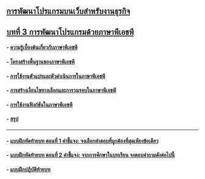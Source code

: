 ## [การพัฒนาโปรแกรมบนเว็บสำหรับงานธุรกิจ](../README.md)
## [บทที่ 3 การพัฒนาโปรแกรมด้วยภาษาพีเอชพี](README.md)
#### - [ความรู้เบื้องต้นเกี่ยวกับภาษาพีเอชพี](0301.md)
#### - [โครงสร้างพื้นฐานของภาษาพีเอชพี](0302.md)
#### - [การใช้งานตัวแปรและตัวดำเนินการในภาษาพีเอชพี](0303.md)
#### - [การสร้างเงื่อนไขทางเลือกและการวนรอบในภาษาพีเอชพี](0304.md)
#### - [การใช้งานฟังก์ชันในภาษาพีเอชพี](0305.md)
#### - [สรุป](0391.md)
---
#### - [แบบฝึกหัดท้ายบท ตอนที่ 1 คำชี้แจง: จงเลือกคำตอบที่ถูกต้องที่สุดเพียงข้อเดียว](0330.md)
#### - [แบบฝึกหัดท้ายบท ตอนที่ 2 คำชี้แจง: จากการศึกษาในบทเรียน จงตอบคำถามดังต่อไปนี้](0350.md)
#### - [แบบฝึกปฏิบัติท้ายบท](0370.md)